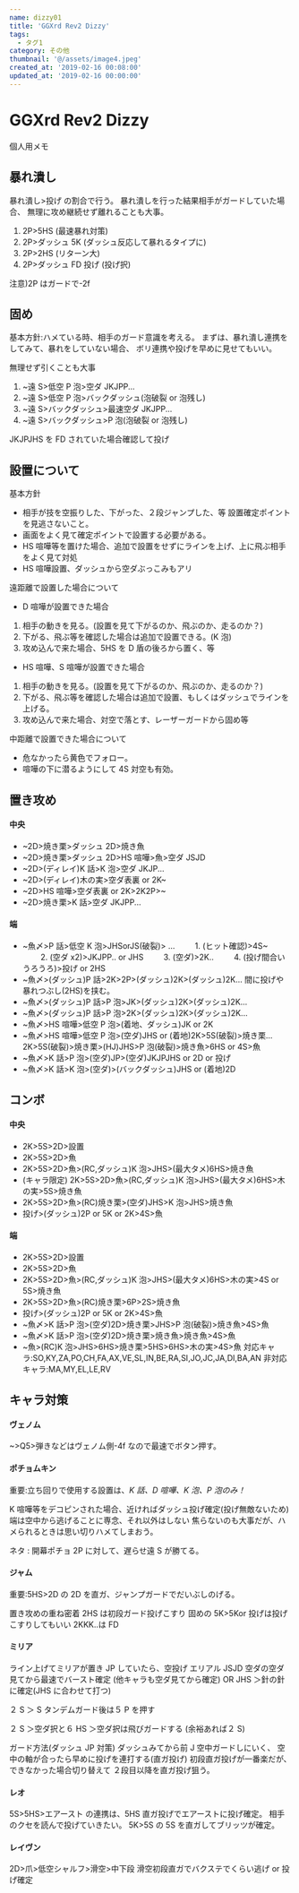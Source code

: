 ```yaml
---
name: dizzy01
title: 'GGXrd Rev2 Dizzy'
tags:
  - タグ1
category: その他
thumbnail: '@/assets/image4.jpeg'
created_at: '2019-02-16 00:08:00'
updated_at: '2019-02-16 00:00:00'
---
```


# GGXrd Rev2 Dizzy

個人用メモ

## 暴れ潰し

暴れ潰し>投げ の割合で行う。
暴れ潰しを行った結果相手がガードしていた場合、
無理に攻め継続せず離れることも大事。

1. 2P>5HS (最速暴れ対策)
2. 2P>ダッシュ 5K (ダッシュ反応して暴れるタイプに)
3. 2P>2HS (リターン大)
4. 2P>ダッシュ FD 投げ (投げ択)

注意)2P はガードで-2f

## 固め

基本方針:ハメている時、相手のガード意識を考える。
まずは、暴れ潰し連携をしてみて、暴れをしていない場合、
ボリ連携や投げを早めに見せてもいい。

無理せず引くことも大事

1. ~遠 S>低空 P 泡>空ダ JKJPP...
2. ~遠 S>低空 P 泡>バックダッシュ(泡破裂 or 泡残し)
3. ~遠 S>バックダッシュ>最速空ダ JKJPP...
4. ~遠 S>バックダッシュ>P 泡(泡破裂 or 泡残し)

JKJPJHS を FD されていた場合確認して投げ

## 設置について

基本方針

- 相手が技を空振りした、下がった、２段ジャンプした、等 設置確定ポイントを見逃さないこと。
- 画面をよく見て確定ポイントで設置する必要がある。
- HS 喧嘩等を置けた場合、追加で設置をせずにラインを上げ、上に飛ぶ相手をよく見て対処
- HS 喧嘩設置、ダッシュから空ダぶっこみもアリ

遠距離で設置した場合について

- D 喧嘩が設置できた場合

1. 相手の動きを見る。(設置を見て下がるのか、飛ぶのか、走るのか？)
2. 下がる、飛ぶ等を確認した場合は追加で設置できる。(K 泡)
3. 攻め込んで来た場合、5HS を D 盾の後ろから置く、等

- HS 喧嘩、S 喧嘩が設置できた場合

1. 相手の動きを見る。(設置を見て下がるのか、飛ぶのか、走るのか？)
2. 下がる、飛ぶ等を確認した場合は追加で設置、もしくはダッシュでラインを上げる。
3. 攻め込んで来た場合、対空で落とす、レーザーガードから固め等

中距離で設置できた場合について

- 危なかったら黄色でフォロー。
- 喧嘩の下に潜るようにして 4S 対空も有効。

## 置き攻め

#### 中央

- ~2D>焼き栗>ダッシュ 2D>焼き魚
- ~2D>焼き栗>ダッシュ 2D>HS 喧嘩>魚>空ダ JSJD
- ~2D>(ディレイ)K 話>K 泡>空ダ JKJP...
- ~2D>(ディレイ)木の実>空ダ表裏 or 2K~
- ~2D>HS 喧嘩>空ダ表裏 or 2K>2K2P>~
- ~2D>焼き栗>K 話>空ダ JKJPP...

#### 端

- ~魚〆>P 話>低空 K 泡>JHSorJS(破裂)> ...
  　　 1. (ヒット確認)>4S~
  　　 2. (空ダ x2)>JKJPP.. or JHS
  　　 3. (空ダ)>2K..
  　　 4. (投げ間合いうろうろ)>投げ or 2HS
- ~魚〆>(ダッシュ)P 話>2K>2P>(ダッシュ)2K>(ダッシュ)2K...
  間に投げや暴れつぶし(2HS)を挟む。
- ~魚〆>(ダッシュ)P 話>P 泡>JK>(ダッシュ)2K>(ダッシュ)2K...
- ~魚〆>(ダッシュ)P 話>P 泡>2K>(ダッシュ)2K>(ダッシュ)2K...
- ~魚〆>HS 喧嘩>低空 P 泡>(着地、ダッシュ)JK or 2K
- ~魚〆>HS 喧嘩>低空 P 泡>(空ダ)JHS or (着地)2K>5S(破裂)>焼き栗...
  2K>5S(破裂)>焼き栗>(HJ)JHS>P 泡(破裂)>焼き魚>6HS or 4S>魚
- ~魚〆>K 話>P 泡>(空ダ)JP>(空ダ)JKJPJHS or 2D or 投げ
- ~魚〆>K 話>K 泡>(空ダ)>(バックダッシュ)JHS or (着地)2D

## コンボ

#### 中央

- 2K>5S>2D>設置
- 2K>5S>2D>魚
- 2K>5S>2D>魚>(RC,ダッシュ)K 泡>JHS>(最大タメ)6HS>焼き魚
- (キャラ限定) 2K>5S>2D>魚>(RC,ダッシュ)K 泡>JHS>(最大タメ)6HS>木の実>5S>焼き魚
- 2K>5S>2D>魚>(RC)焼き栗>(空ダ)JHS>K 泡>JHS>焼き魚
- 投げ>(ダッシュ)2P or 5K or 2K>4S>魚

#### 端

- 2K>5S>2D>設置
- 2K>5S>2D>魚
- 2K>5S>2D>魚>(RC,ダッシュ)K 泡>JHS>(最大タメ)6HS>木の実>4S or 5S>焼き魚
- 2K>5S>2D>魚>(RC)焼き栗>6P>2S>焼き魚
- 投げ>(ダッシュ)2P or 5K or 2K>4S>魚
- ~魚〆>K 話>P 泡>(空ダ)2D>焼き栗>JHS>P 泡(破裂)>焼き魚>4S>魚
- ~魚〆>K 話>P 泡>(空ダ)2D>焼き栗>焼き魚>焼き魚>4S>魚
- ~魚>(RC)K 泡>JHS>6HS>焼き栗>5HS>6HS>木の実>4S>魚
  対応キャラ:SO,KY,ZA,PO,CH,FA,AX,VE,SL,IN,BE,RA,SI,JO,JC,JA,DI,BA,AN
  非対応キャラ:MA,MY,EL,LE,RV

## キャラ対策

#### ヴェノム

~>Q5>弾きなどはヴェノム側-4f なので最速でボタン押す。

#### ポチョムキン

重要:立ち回りで使用する設置は、_K 話、D 喧嘩、K 泡、P 泡のみ！_

K 喧嘩等をデコピンされた場合、近ければダッシュ投げ確定(投げ無敵ないため)
端は空中から逃げることに専念、それ以外はしない
焦らないのも大事だが、ハメられるときは思い切りハメてしまおう。

ネタ : 開幕ポチョ 2P に対して、遅らせ遠 S が勝てる。

#### ジャム

重要:5HS>2D の 2D を直ガ、ジャンプガードでだいぶしのげる。

置き攻めの重ね密着 2HS は初段ガード投げこすり
固めの 5K>5Kor 投げは投げこすりしてもいい
2KKK..は FD

#### ミリア

ライン上げてミリアが置き JP していたら、空投げ
エリアル JSJD 空ダの空ダ見てから最速でバースト確定
(他キャラも空ダ見てから確定)
OR
JHS ＞針の針に確定(JHS に合わせて打つ)

２ S ＞ S タンデムガード後は５ P を押す

２ S ＞空ダ択と６ HS ＞空ダ択は飛びガードする
(余裕あれば２ S)

ガード方法(ダッシュ JP 対策)
ダッシュみてから前 J 空中ガードしにいく、
空中の軸が合ったら早めに投げを連打する(直ガ投げ)
初段直ガ投げが一番楽だが、できなかった場合切り替えて
２段目以降を直ガ投げ狙う。

#### レオ

5S>5HS>エアースト の連携は、5HS 直ガ投げでエアーストに投げ確定。
相手のクセを読んで投げていきたい。
5K>5S の 5S を直ガしてブリッツが確定。

#### レイヴン

2D>爪>低空シャルフ>滑空>中下段
滑空初段直ガでバクステでくらい逃げ or 投げ確定
